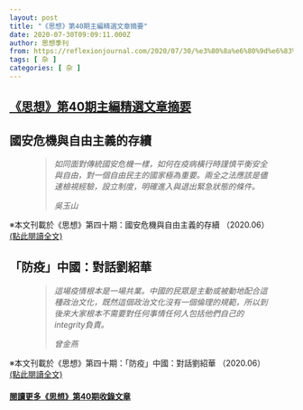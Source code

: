 ```yaml
---
layout: post
title: "《思想》第40期主編精選文章摘要"
date: 2020-07-30T09:09:11.000Z
author: 思想季刊
from: https://reflexionjournal.com/2020/07/30/%e3%80%8a%e6%80%9d%e6%83%b3%e3%80%8b%e7%ac%ac40%e6%9c%9f%e4%b8%bb%e7%b7%a8%e7%b2%be%e9%81%b8%e6%96%87%e7%ab%a0%e6%91%98%e8%a6%81/
tags: [ 杂 ]
categories: [ 杂 ]
---
```

<!--1596100151000-->
[《思想》第40期主編精選文章摘要](https://reflexionjournal.com/2020/07/30/%e3%80%8a%e6%80%9d%e6%83%b3%e3%80%8b%e7%ac%ac40%e6%9c%9f%e4%b8%bb%e7%b7%a8%e7%b2%be%e9%81%b8%e6%96%87%e7%ab%a0%e6%91%98%e8%a6%81/)
------

<div>
<h2><strong>國安危機與自由主義的存續</strong></h2><figure class="wp-block-pullquote"><blockquote><p><em>如同面對傳統國安危機一樣，如何在疫病橫行時謹慎平衡安全與自由，對一個自由民主的國家極為重要。兩全之法應該是儘速檢視經驗，設立制度，明確進入與退出緊急狀態的條件。</em></p><cite><em>吳玉山</em></cite></blockquote></figure><p>※本文刊載於《思想》第四十期：國安危機與自由主義的存續 （2020.06）<br><a href="https://reflexionjournaldotcom.files.wordpress.com/2020/07/e590b3e78e89e5b1b1cb8de59c8be5ae89e58db1e6a99fe88887e887aae794b1e4b8bbe7bea9e79a84e5ad98e7ba8c.pdf">(點此閱讀全文)</a></p><span id="more-1055"></span><h2>「防疫」中國：對話劉紹華</h2><figure class="wp-block-pullquote alignright"><blockquote><p><em>這場疫情根本是一場共業。中國的民眾是主動或被動地配合這種政治文化，既然這個政治文化沒有一個倫理的規範，所以到後來大家根本不需要對任何事情任何人包括他們自己的integrity負責。</em></p><cite><em>曾金燕</em></cite></blockquote></figure><p>※本文刊載於《思想》第四十期：「防疫」中國：對話劉紹華 （2020.06）<br><a href="https://reflexionjournaldotcom.files.wordpress.com/2020/07/e69bbee98791e78795cb8de3808ce998b2e796abe3808de4b8ade59c8befbc9ae5b08de8a9b1e58a89e7b4b9e88faf.pdf">(點此閱讀全文)</a></p><h4><a href="https://reflexionjournal.com/%e3%80%8a%e6%80%9d%e6%83%b3%e3%80%8b%e7%ac%ac%e5%9b%9b%e5%8d%81%e6%9c%9f%ef%bc%9a%e9%a6%99%e6%b8%af%ef%bc%9a%e7%a0%b4%e5%b1%80%e8%88%87%e5%9b%b0%e5%b1%80-2020-06/"><strong>閱讀更多《思想》第40期收錄文章</strong></a></h4>
</div>
